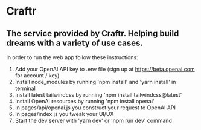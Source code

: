 # Craftr
## The service provided by Craftr. Helping build dreams with a variety of use cases.

In order to run the web app follow these instructions:
1. Add your OpenAI API key to .env file (sign up at https://beta.openai.com for account / key)
2. Install node_modules by running 'npm install' and 'yarn install' in terminal
3. Install latest tailwindcss by running 'npm install tailwindcss@latest'
4. Install OpenAI resources by running 'npm install openai'
5. In pages/api/openai.js you construct your request to OpenAI API
6. In pages/index.js you tweak your UI/UX
7. Start the dev server with 'yarn dev' or 'npm run dev' command
